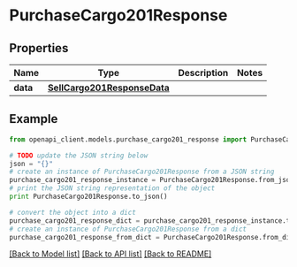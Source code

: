 # PurchaseCargo201Response



## Properties
Name | Type | Description | Notes
------------ | ------------- | ------------- | -------------
**data** | [**SellCargo201ResponseData**](SellCargo201ResponseData.md) |  | 

## Example

```python
from openapi_client.models.purchase_cargo201_response import PurchaseCargo201Response

# TODO update the JSON string below
json = "{}"
# create an instance of PurchaseCargo201Response from a JSON string
purchase_cargo201_response_instance = PurchaseCargo201Response.from_json(json)
# print the JSON string representation of the object
print PurchaseCargo201Response.to_json()

# convert the object into a dict
purchase_cargo201_response_dict = purchase_cargo201_response_instance.to_dict()
# create an instance of PurchaseCargo201Response from a dict
purchase_cargo201_response_from_dict = PurchaseCargo201Response.from_dict(purchase_cargo201_response_dict)
```
[[Back to Model list]](../README.md#documentation-for-models) [[Back to API list]](../README.md#documentation-for-api-endpoints) [[Back to README]](../README.md)



